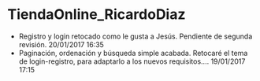 # TiendaOnline_RicardoDiaz
- Registro y login retocado como le gusta a Jesús. Pendiente de segunda revisión. 20/01/2017 16:35
- Paginación, ordenación y búsqueda simple acabada. Retocaré el tema de login-registro, para adaptarlo a los nuevos requisitos.... 19/01/2017 17:15
